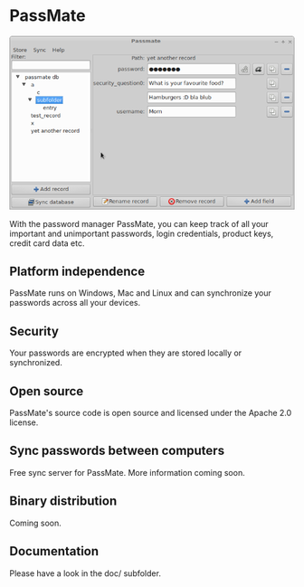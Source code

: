 # PassMate

![Screenshot](doc/passmate.png)

With the password manager PassMate, you can keep track of all your important and unimportant passwords, login credentials, product keys, credit card data etc.

## Platform independence

PassMate runs on Windows, Mac and Linux and can synchronize your passwords across all your devices.

## Security

Your passwords are encrypted when they are stored locally or synchronized.

## Open source

PassMate's source code is open source and licensed under the Apache 2.0 license.

## Sync passwords between computers

Free sync server for PassMate. More information coming soon.

## Binary distribution

Coming soon.

## Documentation

Please have a look in the doc/ subfolder.
